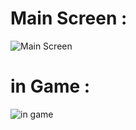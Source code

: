 # Main Screen : 
![Main Screen](https://i.hizliresim.com/5lmsivb.png)

# in Game : 
![in game](https://i.hizliresim.com/h19uzrg.png)

